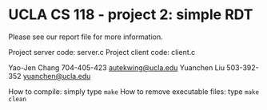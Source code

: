 # UCLA CS 118 - project 2: simple RDT 

Please see our report file for more information.

Project server code: server.c
Project client code: client.c

Yao-Jen Chang 704-405-423 autekwing@ucla.edu
Yuanchen Liu 503-392-352 yuanchen@ucla.edu

How to compile: simply type `make`
How to remove executable files: type `make clean` 